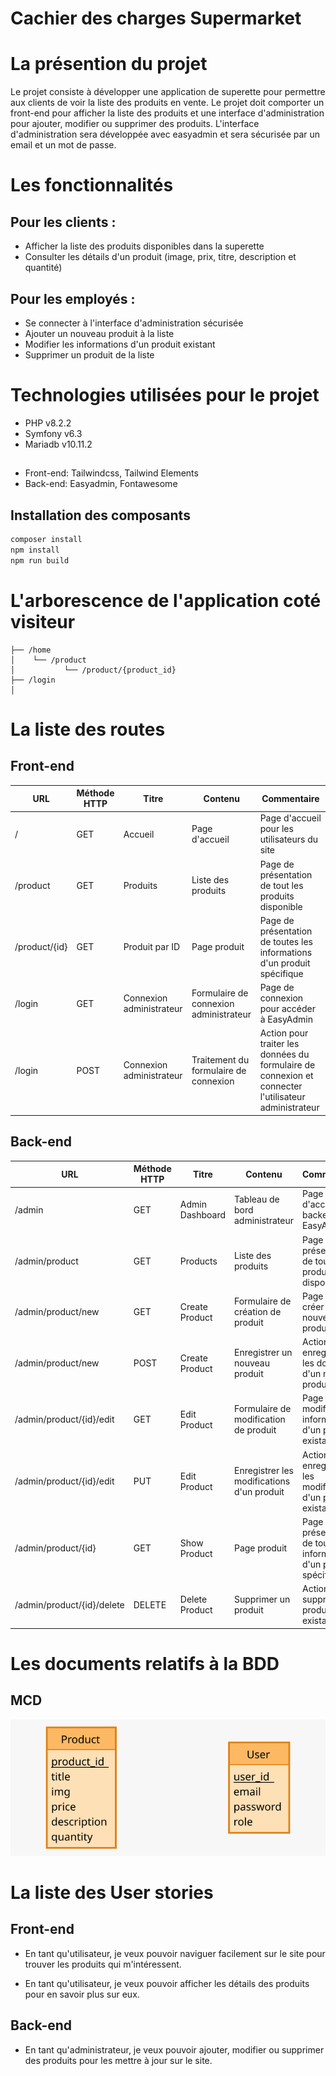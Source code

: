# Cachier des charges Supermarket

# La présention du projet 
Le projet consiste à développer une application de superette pour permettre aux clients de voir la liste des produits en vente. Le projet doit comporter un front-end pour afficher la liste des produits et une interface d'administration pour ajouter, modifier ou supprimer des produits. L'interface d'administration sera développée avec easyadmin et sera sécurisée par un email et un mot de passe.

# Les fonctionnalités
## Pour les clients :
- Afficher la liste des produits disponibles dans la superette
- Consulter les détails d'un produit (image, prix, titre, description et quantité)
## Pour les employés :
- Se connecter à l'interface d'administration sécurisée
- Ajouter un nouveau produit à la liste
- Modifier les informations d'un produit existant
- Supprimer un produit de la liste

# Technologies utilisées pour le projet 
- PHP v8.2.2  
- Symfony v6.3
- Mariadb v10.11.2
## 
- Front-end: Tailwindcss, Tailwind Elements
- Back-end: Easyadmin, Fontawesome

## Installation des composants
```bash
composer install
npm install
npm run build
```

# L'arborescence de l'application coté visiteur
```
├── /home 
│    └── /product
│           └── /product/{product_id} 
├── /login 
│ 
```

# La liste des routes
## Front-end
| URL | Méthode HTTP | Titre | Contenu | Commentaire |
|--|--|--|--|--|
| / | GET | Accueil | Page d'accueil | Page d'accueil pour les utilisateurs du site |  
| /product | GET | Produits | Liste des produits | Page de présentation de tout les produits disponible |
| /product/{id} | GET| Produit par ID | Page produit  | Page de présentation de toutes les informations d'un produit spécifique |
| /login | GET | Connexion administrateur | Formulaire de connexion administrateur | Page de connexion pour accéder à EasyAdmin |
| /login | POST | Connexion administrateur | Traitement du formulaire de connexion | Action pour traiter les données du formulaire de connexion et connecter l'utilisateur administrateur |`

## Back-end
| URL | Méthode HTTP | Titre | Contenu | Commentaire |
|--|--|--|--|--|
| /admin | GET | Admin Dashboard | Tableau de bord administrateur | Page d'accueil du backend EasyAdmin |  
| /admin/product | GET | Products | Liste des produits | Page de présentation de tout les produits disponible |
| /admin/product/new | GET | Create Product | Formulaire de création de produit  | Page pour créer un nouveau produit |
| /admin/product/new | POST | Create Product | Enregistrer un nouveau produit  | Action pour enregistrer les données d'un nouveau produit |
| /admin/product/{id}/edit | GET | Edit Product | Formulaire de modification de produit  | Page pour modifier les informations d'un produit existant |
| /admin/product/{id}/edit | PUT | Edit Product | Enregistrer les modifications d'un produit  | Action pour enregistrer les modifications d'un produit existant |
| /admin/product/{id} | GET | Show Product | Page produit | Page de présentation de toutes les informations d'un produit spécifique |
| /admin/product/{id}/delete | DELETE | Delete Product | Supprimer un produit | Action pour supprimer un produit existant |`

# Les documents relatifs à la BDD
## MCD
![MCD](./doc/bdd/mcd.svg)

# La liste des User stories 
## Front-end
- En tant qu'utilisateur, je veux pouvoir naviguer facilement sur le site pour trouver les produits qui m'intéressent.

- En tant qu'utilisateur, je veux pouvoir afficher les détails des produits pour en savoir plus sur eux.

## Back-end
- En tant qu'administrateur, je veux pouvoir ajouter, modifier ou supprimer des produits pour les mettre à jour sur le site.

